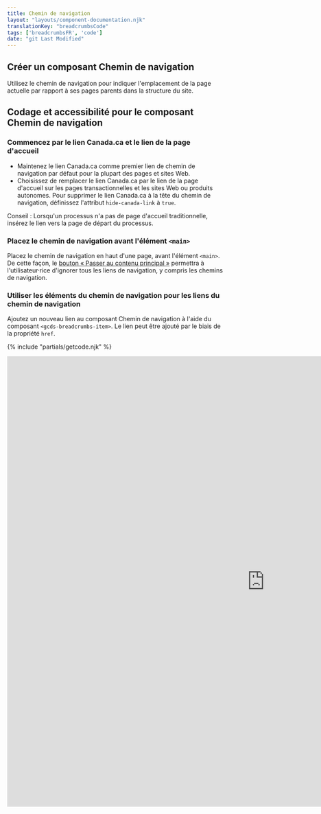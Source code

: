 ```yaml
---
title: Chemin de navigation
layout: "layouts/component-documentation.njk"
translationKey: "breadcrumbsCode"
tags: ['breadcrumbsFR', 'code']
date: "git Last Modified"
---
```


## Créer un composant Chemin de navigation

Utilisez le chemin de navigation pour indiquer l'emplacement de la page actuelle par rapport à ses pages parents dans la structure du site.

## Codage et accessibilité pour le composant Chemin de navigation

### Commencez par le lien Canada.ca et le lien de la page d'accueil

- Maintenez le lien Canada.ca comme premier lien de chemin de navigation par défaut pour la plupart des pages et sites Web.
- Choisissez de remplacer le lien Canada.ca par le lien de la page d'accueil sur les pages transactionnelles et les sites Web ou produits autonomes. Pour supprimer le lien Canada.ca à la tête du chemin de navigation, définissez l'attribut `hide-canada-link` à `true`.

Conseil : Lorsqu'un processus n'a pas de page d'accueil traditionnelle, insérez le lien vers la page de départ du processus.

### Placez le chemin de navigation avant l'élément `<main>`

Placez le chemin de navigation en haut d'une page, avant l'élément `<main>`. De cette façon, le <a href="{{ links.button }}">bouton « Passer au contenu principal »</a> permettra à l'utilisateur·rice d'ignorer tous les liens de navigation, y compris les chemins de navigation.

### Utiliser les éléments du chemin de navigation pour les liens du chemin de navigation

Ajoutez un nouveau lien au composant Chemin de navigation à l'aide du composant `<gcds-breadcrumbs-item>`. Le lien peut être ajouté par le biais de la propriété `href`.

{% include "partials/getcode.njk" %}

<div class="iframe-container">
  <iframe
    title="Survol des propriétés et des évènements relatifs à gcds-breadcrumbs."
    src="https://cds-snc.github.io/gcds-components/iframe.html?viewMode=docs&id=components-breadcrumbs--events-properties"
    width="1200"
    height="1050"
    style="display: block; margin: 0 auto;"
    frameBorder="0"
    allow="clipboard-write"
  ></iframe>
</div>
